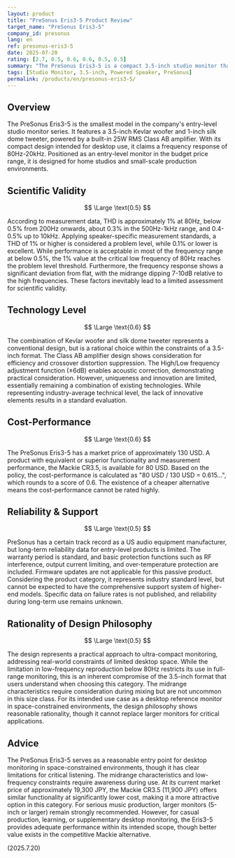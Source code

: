 ```yaml
---
layout: product
title: "PreSonus Eris3-5 Product Review"
target_name: "PreSonus Eris3-5"
company_id: presonus
lang: en
ref: presonus-eris3-5
date: 2025-07-20
rating: [2.7, 0.5, 0.6, 0.6, 0.5, 0.5]
summary: "The PreSonus Eris3-5 is a compact 3.5-inch studio monitor that shows inferior performance compared to competing products in scientific measurement standards."
tags: [Studio Monitor, 3.5-inch, Powered Speaker, PreSonus]
permalink: /products/en/presonus-eris3-5/
---
```


## Overview

The PreSonus Eris3-5 is the smallest model in the company's entry-level studio monitor series. It features a 3.5-inch Kevlar woofer and 1-inch silk dome tweeter, powered by a built-in 25W RMS Class AB amplifier. With its compact design intended for desktop use, it claims a frequency response of 80Hz-20kHz. Positioned as an entry-level monitor in the budget price range, it is designed for home studios and small-scale production environments.

## Scientific Validity

$$ \Large \text{0.5} $$

According to measurement data, THD is approximately 1% at 80Hz, below 0.5% from 200Hz onwards, about 0.3% in the 500Hz-1kHz range, and 0.4-0.5% up to 10kHz. Applying speaker-specific measurement standards, a THD of 1% or higher is considered a problem level, while 0.1% or lower is excellent. While performance is acceptable in most of the frequency range at below 0.5%, the 1% value at the critical low frequency of 80Hz reaches the problem level threshold. Furthermore, the frequency response shows a significant deviation from flat, with the midrange dipping 7-10dB relative to the high frequencies. These factors inevitably lead to a limited assessment for scientific validity.

## Technology Level

$$ \Large \text{0.6} $$

The combination of Kevlar woofer and silk dome tweeter represents a conventional design, but is a rational choice within the constraints of a 3.5-inch format. The Class AB amplifier design shows consideration for efficiency and crossover distortion suppression. The High/Low frequency adjustment function (±6dB) enables acoustic correction, demonstrating practical consideration. However, uniqueness and innovation are limited, essentially remaining a combination of existing technologies. While representing industry-average technical level, the lack of innovative elements results in a standard evaluation.

## Cost-Performance

$$ \Large \text{0.6} $$

The PreSonus Eris3-5 has a market price of approximately 130 USD. A product with equivalent or superior functionality and measurement performance, the Mackie CR3.5, is available for 80 USD. Based on the policy, the cost-performance is calculated as "80 USD / 130 USD = 0.615...", which rounds to a score of 0.6. The existence of a cheaper alternative means the cost-performance cannot be rated highly.

## Reliability & Support

$$ \Large \text{0.5} $$

PreSonus has a certain track record as a US audio equipment manufacturer, but long-term reliability data for entry-level products is limited. The warranty period is standard, and basic protection functions such as RF interference, output current limiting, and over-temperature protection are included. Firmware updates are not applicable for this passive product. Considering the product category, it represents industry standard level, but cannot be expected to have the comprehensive support system of higher-end models. Specific data on failure rates is not published, and reliability during long-term use remains unknown.

## Rationality of Design Philosophy

$$ \Large \text{0.5} $$

The design represents a practical approach to ultra-compact monitoring, addressing real-world constraints of limited desktop space. While the limitation in low-frequency reproduction below 80Hz restricts its use in full-range monitoring, this is an inherent compromise of the 3.5-inch format that users understand when choosing this category. The midrange characteristics require consideration during mixing but are not uncommon in this size class. For its intended use case as a desktop reference monitor in space-constrained environments, the design philosophy shows reasonable rationality, though it cannot replace larger monitors for critical applications.

## Advice

The PreSonus Eris3-5 serves as a reasonable entry point for desktop monitoring in space-constrained environments, though it has clear limitations for critical listening. The midrange characteristics and low-frequency constraints require awareness during use. At its current market price of approximately 19,300 JPY, the Mackie CR3.5 (11,900 JPY) offers similar functionality at significantly lower cost, making it a more attractive option in this category. For serious music production, larger monitors (5-inch or larger) remain strongly recommended. However, for casual production, learning, or supplementary desktop monitoring, the Eris3-5 provides adequate performance within its intended scope, though better value exists in the competitive Mackie alternative.

(2025.7.20)